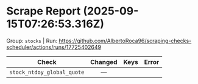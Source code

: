 # Scrape Report (2025-09-15T07:26:53.316Z)

Group: `stocks`  |  Run: https://github.com/AlbertoRoca96/scraping-checks-scheduler/actions/runs/17725402649

| Check | Changed | Keys | Error |
|---|:---:|:--|:--|
| `stock_ntdoy_global_quote` | — |  |  |
